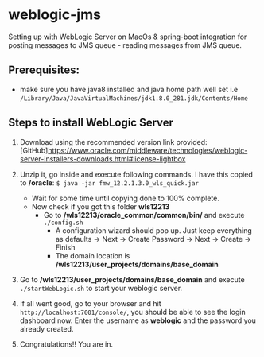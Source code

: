 # weblogic-jms
Setting up with WebLogic Server on MacOs &amp; spring-boot integration for posting messages to JMS queue - reading messages from JMS queue.

## Prerequisites:
* make sure you have java8 installed and java home path well set i.e `/Library/Java/JavaVirtualMachines/jdk1.8.0_281.jdk/Contents/Home`
## Steps to install WebLogic Server
1. Download using the recommended version link provided:
   [GitHub]https://www.oracle.com/middleware/technologies/weblogic-server-installers-downloads.html#license-lightbox
   
2. Unzip it, go inside and execute following commands. I have this copied to **/oracle**:
    `$ java -jar fmw_12.2.1.3.0_wls_quick.jar`
    * Wait for some time until copying done to 100% complete.
    * Now check if you got this folder **wls12213**
        * Go to **/wls12213/oracle_common/common/bin/** and execute `./config.sh`
            * A configuration wizard should pop up. Just keep everything as defaults -> Next -> Create Password -> Next -> Create -> Finish
            * The domain location is **/wls12213/user_projects/domains/base_domain**
    
3. Go to **/wls12213/user_projects/domains/base_domain** and execute `./startWebLogic.sh` to start your weblogic server.
4. If all went good, go to your browser and hit `http://localhost:7001/console/`, you should be able to see the login dashboard now. Enter the username as **weblogic** and the password you already created.
5. Congratulations!! You are in.